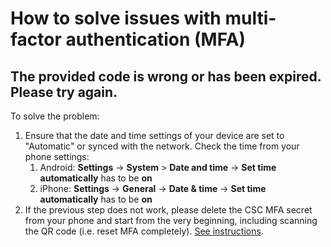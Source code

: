 # How to solve issues with multi-factor authentication (MFA)

## The provided code is wrong or has been expired. Please try again.

To solve the problem:

1. Ensure that the date and time settings of your device are set to "Automatic"
   or synced with the network. Check the time from your phone settings:
    1. Android: **Settings** -> **System** > **Date and time** ->
       **Set time automatically** has to be **on**
    2. iPhone: **Settings** -> **General** -> **Date & time** ->
       **Set time automatically** has to be **on**
2. If the previous step does not work, please delete the CSC MFA secret from
   your phone and start from the very beginning, including scanning the QR
   code (i.e. reset MFA completely). [See instructions](../../accounts/mfa.md).
